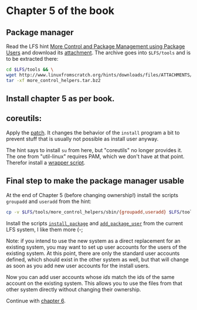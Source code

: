 # Chapter 5 of the book

## Package manager

Read the LFS hint [More Control and Package Management using Package Users](http://www.linuxfromscratch.org/hints/downloads/files/more_control_and_pkg_man.txt) and download its [attachment](http://www.linuxfromscratch.org/hints/downloads/files/ATTACHMENTS/more_control_and_pkg_man/more_control_helpers.tar.bz2). The archive goes into `$LFS/tools` and is to be extracted there:

```BASH
cd $LFS/tools && \
wget http://www.linuxfromscratch.org/hints/downloads/files/ATTACHMENTS/more_control_and_pkg_man/more_control_helpers.tar.bz2 && \
tar -xf more_control_helpers.tar.bz2
```

## Install chapter 5 as per book.

## coreutils:

Apply the [patch](../../patches/coreutils-8.24-pkg-install.patch). It changes the behavior of the `install` program a bit to prevent stuff that is usually not possible as install user anyway.

The hint says to install `su` from here, but "coreutils" no longer provides it. The one from "util-linux" requires PAM, which we don't have at that point. Therefor install a [wrapper script](../../usr/sbin/su).

## Final step to make the package manager usable

At the end of Chapter 5 (before changing ownership!) install the scripts `groupadd` and `useradd` from the hint:
```BASH
cp -v $LFS/tools/more_control_helpers/sbin/{groupadd,useradd} $LFS/tools/bin
```

Install the scripts [`install_package`](../../usr/sbin/install_package) and [`add_package_user`](../../usr/sbin/add_package_user) from the current LFS system, I like them more (-;

Note: if you intend to use the new system as a direct replacement for an existing system, you may want to set up user accounts for the users of the existing system. At this point, there are only the standard user accounts defined, which should exist in the other system as well, but that will change as soon as you add new user accounts for the install users.

Now you can add user accounts whose *ids* match the ids of the same account on the existing system. This allows you to use the files from that other system directly without changing their ownership.

Continue with [chapter 6](chapter6.md).

